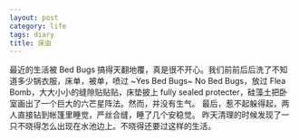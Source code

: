 ```yaml
---
layout: post
category: life
tags: diary
title: 床虫
---
```


最近的生活被 Bed Bugs 搞得天翻地覆，真是很不开心。我们前前后后洗了不知道多少锅衣服，床单，被单，喷过 ~Yes Bed Bugs~ No Bed Bugs，放过 Flea Bomb，大大小小的缝隙贴贴贴，床垫披上 fully sealed protecter，硅藻土把卧室画出了一个巨大的六芒星阵法。然而，并没有生气。 最后，惹不起躲得起，两人直接钻到帐篷里睡觉，严丝合缝，睡了几个安稳觉。
昨天清理的时候发现了一只不晓得怎么出现在水池边上。不晓得还要过这样的生活。
